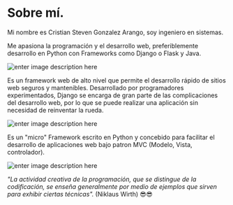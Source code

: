 # Sobre mí.

Mi nombre es Cristian Steven Gonzalez Arango, soy ingeniero en sistemas.

Me apasiona la programación y el desarrollo web, preferiblemente desarrollo en Python con Frameworks como Django o Flask y Java.

![enter image description here](https://www.codigojs.com/media/thumbs/articles/2020/03/08/1_HVKOLLX7wprRbHTl2IPDcQ.png.800x600_q90.jpg)

Es un framework web de alto nivel que permite el desarrollo rápido de sitios web seguros y mantenibles. Desarrollado por programadores experimentados, Django se encarga de gran parte de las complicaciones del desarrollo web, por lo que se puede realizar una aplicación sin necesidad de reinventar la rueda.

![enter image description here](https://blog.tiraquelibras.com/wp-content/uploads/2019/08/Flask.png)



Es un "micro" Framework escrito en Python y concebido para facilitar el desarrollo de aplicaciones web bajo patron MVC (Modelo, Vista, controlador). 


![enter image description here](https://c.tenor.com/XOJyPTMOUT8AAAAd/cosmos-universo.gif)


*"La actividad creativa de la programación, que se distingue de la codificación, se enseña generalmente por medio de ejemplos que sirven para exhibir ciertas técnicas".* (Niklaus Wirth)
😎😎




